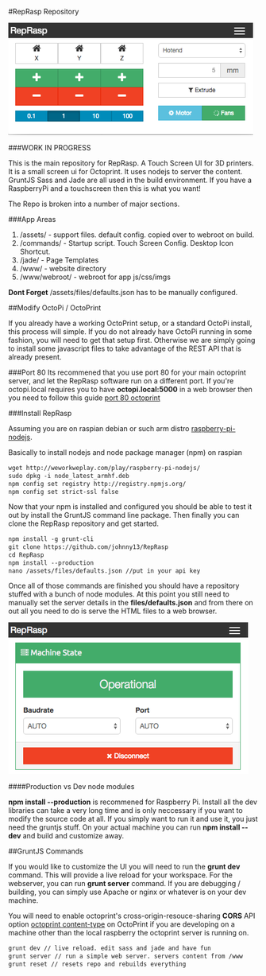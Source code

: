 #RepRasp Repository

![promo image](https://raw.githubusercontent.com/johnny13/RepRasp/master/assets/screenshots/1.png)

###WORK IN PROGRESS 

This is the main repository for RepRasp. A Touch Screen UI for 3D printers. It is a small screen ui for Octoprint. It uses nodejs to server the content. GruntJS Sass and Jade are all used in the build environment. If you have a RaspberryPi and a touchscreen then this is what you want!

The Repo is broken into a number of major sections.

###App Areas

1. /assets/ - support files. default config. copied over to webroot on build.
2. /commands/ - Startup script. Touch Screen Config. Desktop Icon Shortcut.
3. /jade/ - Page Templates
4. /www/ - website directory
5. /www/webroot/ - webroot for app js/css/imgs

**Dont Forget** /assets/files/defaults.json has to be manually configured.

##Modify OctoPi / OctoPrint

If you already have a working OctoPrint setup, or a standard OctoPi install, this process will simple. If you do not already have OctoPi running in some fashion, you will need to get that setup first. Otherwise we are simply going to install some javascript files to take advantage of the REST API that is already present.

###Port 80 
Its recommened that you use port 80 for your main octoprint server, and let the RepRasp software run on a different port. If you're octopi.local requires you to have **octopi.local:5000** in a web browser then you need to follow this guide [port 80 octoprint](https://github.com/foosel/OctoPrint/wiki/Setup-on-a-Raspberry-Pi-running-Raspbian#make-everything-accessible-on-port-80)

###Install RepRasp

Assuming you are on raspian debian or such arm distro [raspberry-pi-nodejs](http://weworkweplay.com/play/raspberry-pi-nodejs/). 

Basically to install nodejs and node package manager (npm) on raspian  
  
    wget http://weworkweplay.com/play/raspberry-pi-nodejs/
    sudo dpkg -i node_latest_armhf.deb
    npm config set registry http://registry.npmjs.org/
    npm config set strict-ssl false
  

Now that your npm is installed and configured you should be able to test it out by install the GruntJS command line package.
Then finally you can clone the RepRasp repository and get started.

    npm install -g grunt-cli
    git clone https://github.com/johnny13/RepRasp
    cd RepRasp
    npm install --production
    nano /assets/files/defaults.json //put in your api key
  
Once all of those commands are finished you should have a repository stuffed with a bunch of node modules. At this point you still need to manually set the server details in the **files/defaults.json** and from there on out all you need to do is serve the HTML files to a web browser.

![promo image](https://raw.githubusercontent.com/johnny13/RepRasp/master/assets/screenshots/2.png)

####Production vs Dev node modules

**npm install --production** is recommened for Raspberry Pi. Install all the dev libraries can take a very long time and is only neccessary if you want to modify the source code at all. If you simply want to run it and use it, you just need the gruntjs stuff. On your actual machine you can run **npm install --dev** and build and customize away.


##GruntJS Commands

If you would like to customize the UI you will need to run the **grunt dev** command. This will provide a live reload for your workspace. For the webserver, you can run **grunt server** command. If you are debugging / building, you can simply use Apache or nginx or whatever is on your dev machine. 

You will need to enable octoprint's cross-origin-resouce-sharing **CORS** API option [octoprint content-type](http://docs.octoprint.org/en/master/api/general.html#content-type) on OctoPrint if you are developing on a machine other than the local raspberry the octoprint server is running on.

    grunt dev // live reload. edit sass and jade and have fun
    grunt server // run a simple web server. servers content from /www
    grunt reset // resets repo and rebuilds everything

